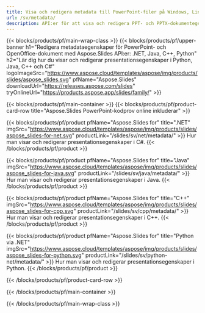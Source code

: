 ```yaml
---
title: Visa och redigera metadata till PowerPoint-filer på Windows, Linux och macOS
url: /sv/metadata/
description: API:er för att visa och redigera PPT- och PPTX-dokumentegenskaper
---
```


{{< blocks/products/pf/main-wrap-class >}}
{{< blocks/products/pf/upper-banner h1="Redigera metadataegenskaper för PowerPoint- och OpenOffice-dokument med Aspose.Slides API:er: .NET, Java, C++, Python" h2="Lär dig hur du visar och redigerar presentationsegenskaper i Python, Java, C++ och C#" logoImageSrc="https://www.aspose.cloud/templates/aspose/img/products/slides/aspose_slides.svg" pfName="Aspose.Slides" downloadUrl="https://releases.aspose.com/slides" tryOnlineUrl="https://products.aspose.app/slides/family/" >}}

{{< blocks/products/pf/main-container >}}
{{< blocks/products/pf/product-card-row title="Aspose.Slides PowerPoint-kodprov online inkluderar" >}}

{{< blocks/products/pf/product pfName="Aspose.Slides for" title=".NET" imgSrc="https://www.aspose.cloud/templates/aspose/img/products/slides/aspose_slides-for-net.svg" productLink="/slides/sv/net/metadata/" >}}
Hur man visar och redigerar presentationsegenskaper i C#.
{{< /blocks/products/pf/product >}}

{{< blocks/products/pf/product pfName="Aspose.Slides for" title="Java" imgSrc="https://www.aspose.cloud/templates/aspose/img/products/slides/aspose_slides-for-java.svg" productLink="/slides/sv/java/metadata/" >}}
Hur man visar och redigerar presentationsegenskaper i Java.
{{< /blocks/products/pf/product >}}

{{< blocks/products/pf/product pfName="Aspose.Slides for" title="C++" imgSrc="https://www.aspose.cloud/templates/aspose/img/products/slides/aspose_slides-for-cpp.svg" productLink="/slides/sv/cpp/metadata/" >}}
Hur man visar och redigerar presentationsegenskaper i C++.
{{< /blocks/products/pf/product >}}

{{< blocks/products/pf/product pfName="Aspose.Slides for" title="Python via .NET" imgSrc="https://www.aspose.cloud/templates/aspose/img/products/slides/aspose_slides-for-python.svg" productLink="/slides/sv/python-net/metadata/" >}}
Hur man visar och redigerar presentationsegenskaper i Python.
{{< /blocks/products/pf/product >}}

{{< /blocks/products/pf/product-card-row >}}

{{< /blocks/products/pf/main-container >}}

{{< /blocks/products/pf/main-wrap-class >}}

